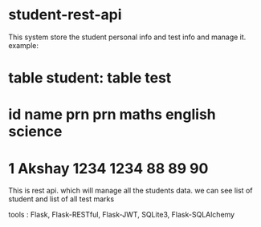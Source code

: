 # student-rest-api

This system store the student personal info and test info and manage it.
example:
#  table student:                            table test
#    id     name      prn          prn       maths       english       science
#    1     Akshay    1234          1234      88            89          90
     
This is rest api. which will manage all the students data. we can see list of student and list of all test marks

tools : Flask, Flask-RESTful, Flask-JWT, SQLite3, Flask-SQLAlchemy
